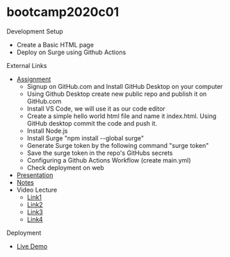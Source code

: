 # bootcamp2020c01
Development Setup
* Create a Basic HTML page
* Deploy on Surge using Github Actions

External Links
* [Assignment](https://github.com/panacloud/Bootcamp-Setup)
  * Signup on GitHub.com and Install GitHub Desktop on your computer
  * Using Github Desktop create new public repo and publish it on GitHub.com
  * Install VS Code, we will use it as our code editor
  * Create a simple hello world html file and name it index.html. Using GitHub desktop commit the code and push it.
  * Install Node.js
  * Install Surge "npm install --global surge"
  * Generate Surge token by the following command "surge token"
  * Save the surge token in the repo's GitHubs secrets
  * Configuring a Github Actions Workflow (create main.yml)
  * Check deployment on web
* [Presentation](https://docs.google.com/presentation/d/1f1AKJIS6WkZ3PjGWG-WVJzurrEb9wNreIgmfftgQSjE/edit#slide=id.g72e8d8e333_0_978)
* [Notes](https://docs.google.com/document/d/11D43REjdlsoZgchrhwf8UeuGdtXaFFMnHS9CAkVkXoY/edit)
* Video Lecture 
  * [Link1](https://www.youtube.com/watch?v=pjc441QKJFE&ab_channel=PanacloudServerlessSaaSTraining)
  * [Link2](https://www.facebook.com/piaic.main/videos/170335457846407/)
  * [Link3](https://www.youtube.com/watch?v=OiP7N_ztnik&ab_channel=PanacloudServerlessSaaSTraininginUrdu)
  * [Link4](https://www.facebook.com/piaic.main/videos/170952927784660/)

Deployment
* [Live Demo](http://hassanalikhan-bc2020c01.surge.sh/)

